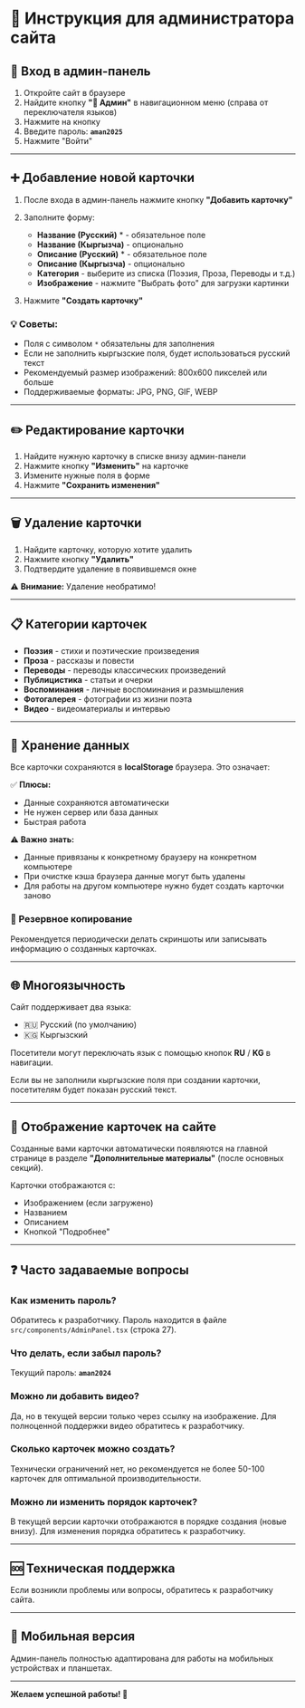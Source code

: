 # 📝 Инструкция для администратора сайта

## 🔐 Вход в админ-панель

1. Откройте сайт в браузере
2. Найдите кнопку **"👤 Админ"** в навигационном меню (справа от переключателя языков)
3. Нажмите на кнопку
4. Введите пароль: **`aman2025`**
5. Нажмите "Войти"

---

## ➕ Добавление новой карточки

1. После входа в админ-панель нажмите кнопку **"Добавить карточку"**
2. Заполните форму:
   - **Название (Русский)** * - обязательное поле
   - **Название (Кыргызча)** - опционально
   - **Описание (Русский)** * - обязательное поле
   - **Описание (Кыргызча)** - опционально
   - **Категория** - выберите из списка (Поэзия, Проза, Переводы и т.д.)
   - **Изображение** - нажмите "Выбрать фото" для загрузки картинки

3. Нажмите **"Создать карточку"**

### 💡 Советы:
- Поля с символом `*` обязательны для заполнения
- Если не заполнить кыргызские поля, будет использоваться русский текст
- Рекомендуемый размер изображений: 800x600 пикселей или больше
- Поддерживаемые форматы: JPG, PNG, GIF, WEBP

---

## ✏️ Редактирование карточки

1. Найдите нужную карточку в списке внизу админ-панели
2. Нажмите кнопку **"Изменить"** на карточке
3. Измените нужные поля в форме
4. Нажмите **"Сохранить изменения"**

---

## 🗑️ Удаление карточки

1. Найдите карточку, которую хотите удалить
2. Нажмите кнопку **"Удалить"**
3. Подтвердите удаление в появившемся окне

⚠️ **Внимание:** Удаление необратимо!

---

## 📋 Категории карточек

- **Поэзия** - стихи и поэтические произведения
- **Проза** - рассказы и повести
- **Переводы** - переводы классических произведений
- **Публицистика** - статьи и очерки
- **Воспоминания** - личные воспоминания и размышления
- **Фотогалерея** - фотографии из жизни поэта
- **Видео** - видеоматериалы и интервью

---

## 💾 Хранение данных

Все карточки сохраняются в **localStorage** браузера. Это означает:

✅ **Плюсы:**
- Данные сохраняются автоматически
- Не нужен сервер или база данных
- Быстрая работа

⚠️ **Важно знать:**
- Данные привязаны к конкретному браузеру на конкретном компьютере
- При очистке кэша браузера данные могут быть удалены
- Для работы на другом компьютере нужно будет создать карточки заново

### 🔄 Резервное копирование

Рекомендуется периодически делать скриншоты или записывать информацию о созданных карточках.

---

## 🌐 Многоязычность

Сайт поддерживает два языка:
- 🇷🇺 Русский (по умолчанию)
- 🇰🇬 Кыргызский

Посетители могут переключать язык с помощью кнопок **RU** / **KG** в навигации.

Если вы не заполнили кыргызские поля при создании карточки, посетителям будет показан русский текст.

---

## 🎨 Отображение карточек на сайте

Созданные вами карточки автоматически появляются на главной странице в разделе **"Дополнительные материалы"** (после основных секций).

Карточки отображаются с:
- Изображением (если загружено)
- Названием
- Описанием
- Кнопкой "Подробнее"

---

## ❓ Часто задаваемые вопросы

### Как изменить пароль?
Обратитесь к разработчику. Пароль находится в файле `src/components/AdminPanel.tsx` (строка 27).

### Что делать, если забыл пароль?
Текущий пароль: **`aman2024`**

### Можно ли добавить видео?
Да, но в текущей версии только через ссылку на изображение. Для полноценной поддержки видео обратитесь к разработчику.

### Сколько карточек можно создать?
Технически ограничений нет, но рекомендуется не более 50-100 карточек для оптимальной производительности.

### Можно ли изменить порядок карточек?
В текущей версии карточки отображаются в порядке создания (новые внизу). Для изменения порядка обратитесь к разработчику.

---

## 🆘 Техническая поддержка

Если возникли проблемы или вопросы, обратитесь к разработчику сайта.

---

## 📱 Мобильная версия

Админ-панель полностью адаптирована для работы на мобильных устройствах и планшетах.

---

**Желаем успешной работы! 🎉**
